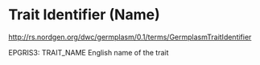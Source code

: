 # Trait Identifier (Name) #

http://rs.nordgen.org/dwc/germplasm/0.1/terms/GermplasmTraitIdentifier

EPGRIS3: TRAIT\_NAME English name of the trait